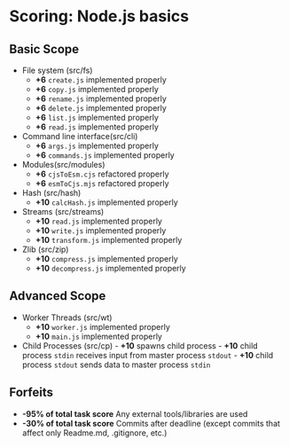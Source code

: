 # Scoring: Node.js basics

## Basic Scope

- File system (src/fs)
    - **+6** `create.js` implemented properly
    - **+6** `copy.js` implemented properly
    - **+6** `rename.js` implemented properly
    - **+6** `delete.js` implemented properly
    - **+6** `list.js` implemented properly
    - **+6** `read.js` implemented properly
- Command line interface(src/cli)
    - **+6** `args.js` implemented properly
    - **+6** `commands.js` implemented properly
- Modules(src/modules)
    - **+6** `cjsToEsm.cjs` refactored properly
    - **+6** `esmToCjs.mjs` refactored properly
- Hash (src/hash)
    - **+10** `calcHash.js` implemented properly
- Streams (src/streams)
    - **+10** `read.js` implemented properly
    - **+10** `write.js` implemented properly
    - **+10** `transform.js` implemented properly
- Zlib (src/zip)
    - **+10** `compress.js` implemented properly
    - **+10** `decompress.js` implemented properly

## Advanced Scope

- Worker Threads (src/wt)
    - **+10** `worker.js` implemented properly
    - **+10** `main.js` implemented properly
- Child Processes (src/cp)
        - **+10** spawns child process
        - **+10** child process `stdin` receives input from master process  `stdout`
        - **+10** child process `stdout` sends data to master process `stdin`

## Forfeits

- **-95% of total task score** Any external tools/libraries are used
- **-30% of total task score** Commits after deadline (except commits that affect only Readme.md, .gitignore, etc.)